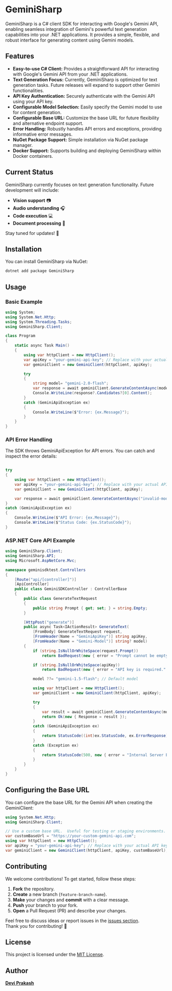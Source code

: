 # GeminiSharp

GeminiSharp is a C# client SDK for interacting with Google's Gemini API, enabling seamless integration of Gemini's powerful text generation capabilities into your .NET applications.  It provides a simple, flexible, and robust interface for generating content using Gemini models.

## Features

*   **Easy-to-use C# Client:**  Provides a straightforward API for interacting with Google's Gemini API from your .NET applications.
*   **Text Generation Focus:** Currently, GeminiSharp is optimized for text generation tasks.  Future releases will expand to support other Gemini functionalities.
*   **API Key Authentication:** Securely authenticate with the Gemini API using your API key.
*   **Configurable Model Selection:**  Easily specify the Gemini model to use for content generation.
*   **Configurable Base URL:** Customize the base URL for future flexibility and alternative endpoint support.
*   **Error Handling:**  Robustly handles API errors and exceptions, providing informative error messages.
*   **NuGet Package Support:**  Simple installation via NuGet package manager.
*   **Docker Support:**  Supports building and deploying GeminiSharp within Docker containers.

## Current Status

GeminiSharp currently focuses on text generation functionality.  Future development will include:

- **Vision support** 📷  
- **Audio understanding** 🎧  
- **Code execution** 💻  
- **Document processing** 📄  

Stay tuned for updates! 🚀 

## Installation

You can install GeminiSharp via NuGet:

```bash
dotnet add package GeminiSharp
```

## Usage
### Basic Example

```csharp
using System;
using System.Net.Http;
using System.Threading.Tasks;
using GeminiSharp.Client;

class Program
{
    static async Task Main()
    {
        using var httpClient = new HttpClient();
        var apiKey = "your-gemini-api-key"; // Replace with your actual API key
        var geminiClient = new GeminiClient(httpClient, apiKey);

        try
        {
            string model= "gemini-2.0-flash";
            var response = await geminiClient.GenerateContentAsync(model, "Hello, Gemini! ,What is Falcon 9?");
            Console.WriteLine(response?.Candidates?[0].Content);
        }
        catch (GeminiApiException ex)
        {
            Console.WriteLine($"Error: {ex.Message}");
        }
    }
}
```

### API Error Handling

The SDK throws GeminiApiException for API errors. You can catch and inspect the error details:

```csharp

try
{
    using var httpClient = new HttpClient();
    var apiKey = "your-gemini-api-key"; // Replace with your actual API key
    var geminiClient = new GeminiClient(httpClient, apiKey);

    var response = await geminiClient.GenerateContentAsync("invalid-model", "Test");
}
catch (GeminiApiException ex)
{
    Console.WriteLine($"API Error: {ex.Message}");
    Console.WriteLine($"Status Code: {ex.StatusCode}");
}

```

### ASP.NET Core API Example

```csharp
using GeminiSharp.Client;
using GeminiSharp.API;
using Microsoft.AspNetCore.Mvc;

namespace geminisdktest.Controllers
{
    [Route("api/[controller]")]
    [ApiController]
    public class GeminiSDKController : ControllerBase
    {
        public class GenerateTextRequest
        {
            public string Prompt { get; set; } = string.Empty;
        }

        [HttpPost("generate")]
        public async Task<IActionResult> GenerateText(
            [FromBody] GenerateTextRequest request,
            [FromHeader(Name = "GeminiApiKey")] string apiKey,
            [FromHeader(Name = "Gemini-Model")] string? model)
        {
            if (string.IsNullOrWhiteSpace(request.Prompt))
                return BadRequest(new { error = "Prompt cannot be empty." });

            if (string.IsNullOrWhiteSpace(apiKey))
                return BadRequest(new { error = "API key is required." });

            model ??= "gemini-1.5-flash"; // Default model

            using var httpClient = new HttpClient();
            var geminiClient = new GeminiClient(httpClient, apiKey);

            try
            {
                var result = await geminiClient.GenerateContentAsync(model, request.Prompt);
                return Ok(new { Response = result });
            }
            catch (GeminiApiException ex)
            {
                return StatusCode((int)ex.StatusCode, ex.ErrorResponse);
            }
            catch (Exception ex)
            {
                return StatusCode(500, new { error = "Internal Server Error", details = ex.Message });
            }
        }
    }
}

```

## Configuring the Base URL

You can configure the base URL for the Gemini API when creating the GeminiClient:

```csharp
using System.Net.Http;
using GeminiSharp.Client;

// Use a custom base URL.  Useful for testing or staging environments.
var customBaseUrl = "https://your-custom-gemini-api.com";
using var httpClient = new HttpClient();
var apiKey = "your-gemini-api-key"; // Replace with your actual API key
var geminiClient = new GeminiClient(httpClient, apiKey, customBaseUrl);
```



## Contributing

We welcome contributions! To get started, follow these steps:

1. **Fork** the repository.  
2. **Create** a new branch (`feature-branch-name`).  
3. **Make** your changes and **commit** with a clear message.  
4. **Push** your branch to your fork.  
5. **Open** a Pull Request (PR) and describe your changes.  

Feel free to discuss ideas or report issues in the [issues section](https://github.com/dprakash2101/GeminiSharp/issues).  
Thank you for contributing! 🚀  



## License

This project is licensed under the [MIT License](https://github.com/dprakash2101/GeminiSharp/blob/master/LICENSE).

## Author

**[Devi Prakash](https://github.com/dprakash2101)**
